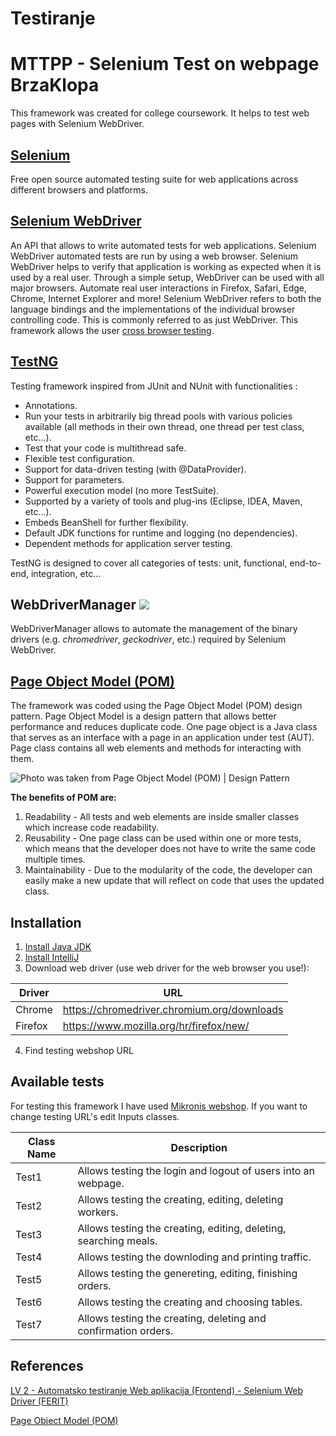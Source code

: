 # Testiranje

 MTTPP - Selenium Test on webpage BrzaKlopa
=================================================
This framework was created for college coursework. It helps to test web pages with Selenium WebDriver. 

[Selenium](https://selenium.dev/)
-----
Free open source automated testing suite for web applications across different browsers and platforms.

[Selenium WebDriver](https://selenium.dev/projects/) 
-----
An API that allows to write automated tests for web applications. Selenium WebDriver automated tests are run by using a web browser. 
Selenium WebDriver helps to verify that application is working as expected when it is used by a real user. Through a simple setup, 
WebDriver can be used with all major browsers. Automate real user interactions in Firefox, Safari, Edge, Chrome, Internet Explorer 
and more! Selenium WebDriver refers to both the language bindings and the implementations of the individual browser controlling code. 
This is commonly referred to as just WebDriver. This framework allows the user [cross browser testing](https://www.softwaretestinghelp.com/how-is-cross-browser-testing-performed).

[TestNG](https://testng.org/doc/)
-----
Testing framework inspired from JUnit and NUnit with functionalities :

- Annotations.
- Run your tests in arbitrarily big thread pools with various policies available (all methods in their own thread, one thread per test class, etc...).
- Test that your code is multithread safe.
- Flexible test configuration.
- Support for data-driven testing (with @DataProvider).
- Support for parameters.
- Powerful execution model (no more TestSuite).
- Supported by a variety of tools and plug-ins (Eclipse, IDEA, Maven, etc...).
- Embeds BeanShell for further flexibility.
- Default JDK functions for runtime and logging (no dependencies).
- Dependent methods for application server testing.

TestNG is designed to cover all categories of tests:  unit, functional, end-to-end, integration, etc...

WebDriverManager [![][Logo]][GitHub Repository]
-----
WebDriverManager allows to automate the management of the binary drivers (e.g. *chromedriver*, *geckodriver*, etc.) required by Selenium WebDriver.

[Page Object Model (POM)](https://qxf2.com/blog/page-object-model-selenium-python/)
-----
The framework was coded using the Page Object Model (POM) design pattern. Page Object Model is a design pattern that allows better performance and reduces duplicate code. One page object is a Java class that serves as an interface with a page in an application under test (AUT). Page class contains all web elements and methods for interacting with them.

![Photo was taken from Page Object Model (POM) | Design Pattern](https://qxf2.com/blog/wp-content/uploads/2015/06/Gmail_POM-1.jpg)

**The benefits of POM are:**
1. Readability - All tests and web elements are inside smaller classes which increase code readability.
2. Reusability - One page class can be used within one or more tests, which means that the developer does not have to write the same code multiple times.
3. Maintainability - Due to the modularity of the code, the developer can easily make a new update that will reflect on code that uses the updated class.

Installation
-----
1. [Install Java JDK](https://www.oracle.com/technetwork/java/javase/downloads/index.html)
2. [Install IntelliJ](https://www.jetbrains.com/idea/download/)
3. Download web driver (use web driver for the web browser you use!):

|Driver |URL |
|----------------|--------------------------------------------------------------|
|Chrome |https://chromedriver.chromium.org/downloads |
|Firefox |https://www.mozilla.org/hr/firefox/new/ |
4. Find testing webshop URL

Available tests
-----
For testing this framework I have used [Mikronis webshop](https://www.mikronis.hr/). If you want to change testing URL's edit Inputs classes.
 

| Class Name | Description |
|-----------------|-------------------------------------------------------------------------------------------------------------------------------------|
| Test1 | Allows testing the login and logout of users into an webpage. |
| Test2 | Allows testing the creating, editing, deleting workers. |
| Test3 | Allows testing the creating, editing, deleting, searching meals. |
| Test4 | Allows testing the downloding and printing traffic. |
| Test5 | Allows testing the genereting, editing, finishing orders. |
| Test6 | Allows testing the creating and choosing tables. |
| Test7 | Allows testing the creating, deleting and confirmation orders. |

References
-----
[LV 2 - Automatsko testiranje Web aplikacija (Frontend) - Selenium
Web Driver (FERIT)](https://www.ferit.unios.hr/studiji/sveucilisni-diplomski-studij/DRac1-06-18/38#anc)

[Page Object Model (POM)](https://qxf2.com/blog/page-object-model-selenium-python/)



[Logo]: http://bonigarcia.github.io/img/webdrivermanager.png
[GitHub Repository]: https://github.com/bonigarcia/webdrivermanager

